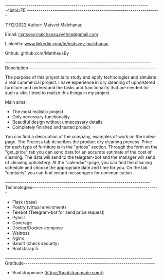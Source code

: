 --------------------------------------------------------------------------4istoLIFE --------------------------------------------------------------------

11/12/2022
Author: Matsvei Malchanau

Email: matsvey.malchanau.python@gmail.com

LinkedIn: www.linkedin.com/in/matsvey-malchanau

Github: github.com/MattheusBy

--------------------------------------------------------------------------Description------------------------------------------------------------------

The purpose of this project is to study and apply technologies and simulate a real commercial project. 
I have experience in dry cleaning of upholstered furniture and understand the tasks and functionality that are needed for such a site. I tried to realize
this things in my project.

Main aims:
- The most realistic project
- Only necessary functionality
- Beautiful design without unnecessary details
- Completely finished and tested project

You can find a description of the company, examples of work on the index-page. The Process tab describes the product dry cleaning process. 
Price for each type of furniture is in the "prices" section. Through the form on the "get_price" tab you can send data for an accurate estimate 
of the cost of cleaning. The data will send to the telegram-bot and the manager will send of cleaning upholstery. At the "calendar"-page, 
you can find the cleaning schedule and choose the appropriate date and time for you. 
On the tab "contacts" you can find instant messengers for communication.

--------------------------------------------------------------------------Technologies-----------------------------------------------------------------

- Flask (base)
- Poetry (virtual enviroment)
- Telebot (Telegram-bot for send price request)
- Pytest
- Coverage
- Docker/Docker-compose
- Waitress
- Nginx
- Bandit (check security)
- Bootstarap 5

---------------------------------------------------------------------------Gratitude-------------------------------------------------------------------

- Bootstrapmade (https://bootstrapmade.com/)
